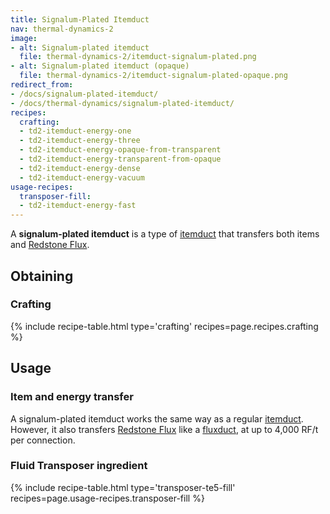 ```yaml
---
title: Signalum-Plated Itemduct
nav: thermal-dynamics-2
image:
- alt: Signalum-plated itemduct
  file: thermal-dynamics-2/itemduct-signalum-plated.png
- alt: Signalum-plated itemduct (opaque)
  file: thermal-dynamics-2/itemduct-signalum-plated-opaque.png
redirect_from:
- /docs/signalum-plated-itemduct/
- /docs/thermal-dynamics/signalum-plated-itemduct/
recipes:
  crafting:
  - td2-itemduct-energy-one
  - td2-itemduct-energy-three
  - td2-itemduct-energy-opaque-from-transparent
  - td2-itemduct-energy-transparent-from-opaque
  - td2-itemduct-energy-dense
  - td2-itemduct-energy-vacuum
usage-recipes:
  transposer-fill:
  - td2-itemduct-energy-fast
---
```


A **signalum-plated itemduct** is a type of [itemduct](/docs/thermal-dynamics-2/itemduct/) that
transfers both items and [Redstone Flux](/docs/redstone-flux/).


Obtaining
---------

### Crafting
{% include recipe-table.html type='crafting' recipes=page.recipes.crafting %}


Usage
-----

### Item and energy transfer
A signalum-plated itemduct works the same way as a regular
[itemduct](/docs/thermal-dynamics-2/itemduct/). However, it also transfers [Redstone
Flux](/docs/redstone-flux/) like a [fluxduct](/docs/thermal-dynamics-2/fluxducts/), at up to 4,000
RF/t per connection.

### Fluid Transposer ingredient
{% include recipe-table.html type='transposer-te5-fill' recipes=page.usage-recipes.transposer-fill %}
